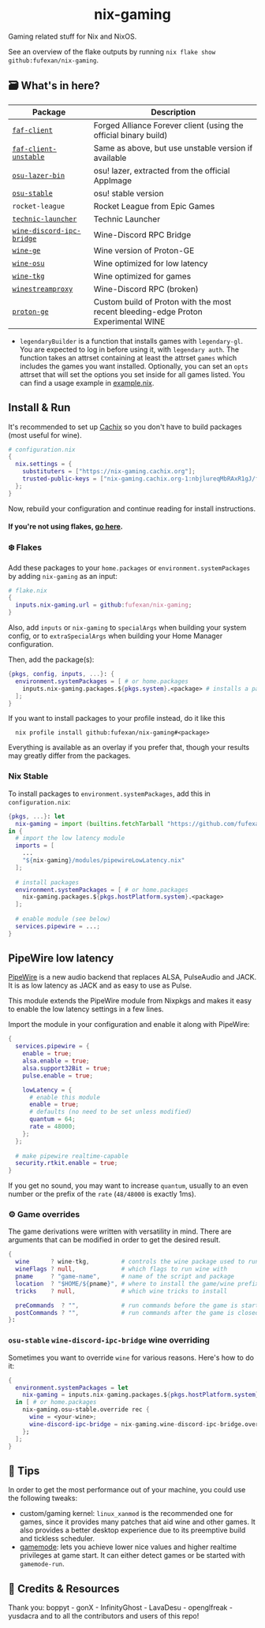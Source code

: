 <h1 align="center">nix-gaming</h1>

Gaming related stuff for Nix and NixOS.

See an overview of the flake outputs by running
`nix flake show github:fufexan/nix-gaming`.

## 🗃️ What's in here?

Package                                                     | Description
------------------------------------------------------------|------------
[`faf-client`](./pkgs/faf-client)                           | Forged Alliance Forever client (using the official binary build)
[`faf-client-unstable`](./pkgs/faf-client)                  | Same as above, but use unstable version if available
[`osu-lazer-bin`](./pkgs/osu-lazer-bin)                     | osu! lazer, extracted from the official AppImage
[`osu-stable`](./pkgs/osu-stable)                           | osu! stable version
`rocket-league`                                             | Rocket League from Epic Games
[`technic-launcher`](./pkgs/technic-launcher)               | Technic Launcher
[`wine-discord-ipc-bridge`](./pkgs/wine-discord-ipc-bridge) | Wine-Discord RPC Bridge
[`wine-ge`](./pkgs/wine)                                    | Wine version of Proton-GE
[`wine-osu`](./pkgs/wine)                                   | Wine optimized for low latency
[`wine-tkg`](./pkgs/wine)                                   | Wine optimized for games
[`winestreamproxy`](./pkgs/winestreamproxy)                 | Wine-Discord RPC (broken)
[`proton-ge`](./pkgs/proton-ge)                             | Custom build of Proton with the most recent bleeding-edge Proton Experimental WINE

* `legendaryBuilder` is a function that installs games with `legendary-gl`. You
are expected to log in before using it, with `legendary auth`.
The function takes an attrset containing at least the attrset `games` which
includes the games you want installed. Optionally, you can set an `opts`
attrset that will set the options you set inside for all games listed.
You can find a usage example in [example.nix](./example.nix).

## Install & Run

It's recommended to set up [Cachix](https://app.cachix.org/cache/nix-gaming) so
you don't have to build packages (most useful for wine).
```nix
# configuration.nix
{
  nix.settings = {
    substituters = ["https://nix-gaming.cachix.org"];
    trusted-public-keys = ["nix-gaming.cachix.org-1:nbjlureqMbRAxR1gJ/f3hxemL9svXaZF/Ees8vCUUs4="];
  };
}
```
Now, rebuild your configuration and continue reading for install instructions.

#### If you're not using flakes, [go here](#nix-stable).

### ❄️ Flakes

Add these packages to your `home.packages` or `environment.systemPackages` by
adding `nix-gaming` as an input:
```nix
# flake.nix
{
  inputs.nix-gaming.url = github:fufexan/nix-gaming;
}
```

Also, add `inputs` or `nix-gaming` to `specialArgs` when building your system
config, or to `extraSpecialArgs` when building your Home Manager configuration.

Then, add the package(s):
```nix
{pkgs, config, inputs, ...}: {
  environment.systemPackages = [ # or home.packages
    inputs.nix-gaming.packages.${pkgs.system}.<package> # installs a package
  ];
}
```

If you want to install packages to your profile instead, do it like this
```console
  nix profile install github:fufexan/nix-gaming#<package>
```

Everything is available as an overlay if you prefer that, though your results
may greatly differ from the packages.

### Nix Stable

To install packages to `environment.systemPackages`, add this in
`configuration.nix`:
```nix
{pkgs, ...}: let
  nix-gaming = import (builtins.fetchTarball "https://github.com/fufexan/nix-gaming/archive/master.tar.gz");
in {
  # import the low latency module
  imports = [
    ...
    "${nix-gaming}/modules/pipewireLowLatency.nix"
  ];
  
  # install packages
  environment.systemPackages = [ # or home.packages
    nix-gaming.packages.${pkgs.hostPlatform.system}.<package>
  ];
  
  # enable module (see below)
  services.pipewire = ...;
}
```

## PipeWire low latency

[PipeWire](https://nixos.wiki/wiki/PipeWire) is a new audio backend that
replaces ALSA, PulseAudio and JACK. It is as low latency as JACK and as easy to
use as Pulse.

This module extends the PipeWire module from Nixpkgs and makes it easy to enable
the low latency settings in a few lines.

Import the module in your configuration and enable it along with PipeWire:
```nix
{
  services.pipewire = {
    enable = true;
    alsa.enable = true;
    alsa.support32Bit = true;
    pulse.enable = true;

    lowLatency = {
      # enable this module      
      enable = true;
      # defaults (no need to be set unless modified)
      quantum = 64;
      rate = 48000;
    };
  };
  
  # make pipewire realtime-capable
  security.rtkit.enable = true;
}
```

If you get no sound, you may want to increase `quantum`, usually to an even
number or the prefix of the `rate` (`48/48000` is exactly 1ms).

### ⚙ Game overrides

The game derivations were written with versatility in mind. There are arguments
that can be modified in order to get the desired result.
```nix
{
  wine      ? wine-tkg,         # controls the wine package used to run wine games
  wineFlags ? null,             # which flags to run wine with
  pname     ? "game-name",      # name of the script and package
  location  ? "$HOME/${pname}", # where to install the game/wine prefix
  tricks    ? null,             # which wine tricks to install

  preCommands  ? "",            # run commands before the game is started
  postCommands ? "",            # run commands after the game is closed
}:
```

### `osu-stable` `wine-discord-ipc-bridge` wine overriding

Sometimes you want to override `wine` for various reasons. Here's how to do it:
```nix
{
  environment.systemPackages = let
    nix-gaming = inputs.nix-gaming.packages.${pkgs.hostPlatform.system};
  in [ # or home.packages
    nix-gaming.osu-stable.override rec {
      wine = <your-wine>;
      wine-discord-ipc-bridge = nix-gaming.wine-discord-ipc-bridge.override {inherit wine;}; # or override this one as well
    };
  ];
}
```

## 📝 Tips

In order to get the most performance out of your machine, you could use the
following tweaks:

- custom/gaming kernel: `linux_xanmod` is the recommended one for games, since
it provides many patches that aid wine and other games. It also provides a
better desktop experience due to its preemptive build and tickless scheduler.
- [gamemode](https://github.com/FeralInteractive/gamemode): lets you achieve
lower nice values and higher realtime privileges at game start. It can either
detect games or be started with `gamemode-run`.

## 👥 Credits & Resources
 
Thank you: boppyt - gonX - InfinityGhost - LavaDesu - openglfreak - yusdacra
and to all the contributors and users of this repo!

